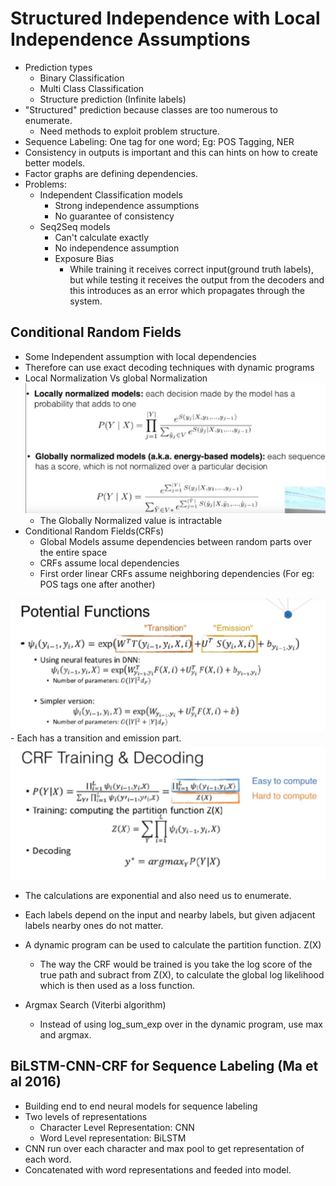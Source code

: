 # Structured Independence with Local Independence Assumptions
- Prediction types 
    - Binary Classification
    - Multi Class Classification
    - Structure prediction (Infinite labels)
- "Structured" prediction because classes are too numerous to enumerate. 
    - Need methods to exploit problem structure.
- Sequence Labeling: One tag for one word; Eg: POS Tagging, NER
- Consistency in outputs is important and this can hints on how to create better models.
- Factor graphs are defining dependencies.
- Problems:
    - Independent Classification models
        - Strong independence assumptions
        - No guarantee of consistency
    - Seq2Seq models
        - Can't calculate exactly
        - No independence assumption
        - Exposure Bias
            - While training it receives correct input(ground truth labels), but while testing it receives the output from the decoders and this introduces as an error which propagates through the system.

## Conditional Random Fields
 - Some Independent assumption with local dependencies
- Therefore can use exact decoding techniques with dynamic programs
- Local Normalization Vs global Normalization
    <img src='./images/Lecture11/LNGN.jpg'>
    - The Globally Normalized value is intractable
- Conditional Random Fields(CRFs) 
    - Global Models assume dependencies between random parts over the entire space
    - CRFs assume local dependencies
    - First order linear CRFs assume neighboring dependencies (For eg: POS tags one after another)
<img src='./images/Lecture11/PF.jpg'>
    - Each has a transition and emission part. 

<img src='./images/Lecture11/CRFT.jpg'>

- The calculations are exponential and also need us to enumerate.
- Each labels depend on the input and nearby labels, but given adjacent labels nearby ones do not matter.
- A dynamic program can be used to calculate the partition function. Z(X)   
    - The way the CRF would be trained is you take the log score of the true path and subract from Z(X), to calculate the global log likelihood which is then used as a loss function.

- Argmax Search (Viterbi algorithm)
    - Instead of using log_sum_exp over in the dynamic program, use max and argmax.


## BiLSTM-CNN-CRF for Sequence Labeling (Ma et al 2016)
- Building end to end neural models for sequence labeling
- Two levels of representations
    - Character Level Representation: CNN
    - Word Level representation: BiLSTM
- CNN run over each character and max pool to get representation of each word.
- Concatenated with word representations and feeded into model.
